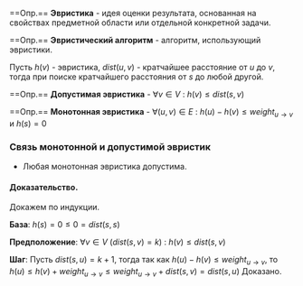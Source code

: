 ==Опр.== **Эвристика** - идея оценки результата, основанная на свойствах предметной области или отдельной конкретной задачи.

==Опр.== **Эвристический алгоритм** - алгоритм, использующий эвристики.

Пусть $h(v)$ - эвристика, $dist(u, v)$ - кратчайшее расстояние от $u$ до $v$, тогда при поиске кратчайшего расстояния от $s$ до любой другой.

==Опр.== **Допустимая эвристика** - $\forall v \in V\ :\ h(v) \leq dist(s, v)$

==Опр.== **Монотонная эвристика** - $\forall (u, v) \in E\ :\ h(u) - h(v) \leq weight_{u \to v}$ и $h(s) = 0$

### Связь монотонной и допустимой эвристик

- Любая монотонная эвристика допустима.

#### Доказательство.

Докажем по индукции.

**База**: $h(s) = 0 \leq 0 = dist(s, s)$

**Предположение**: $\forall v \in V\ (dist(s, v) = k)\ :\ h(v ) \leq dist(s, v)$

**Шаг**: Пусть $dist(s, u) = k + 1$, тогда так как $h(u) - h(v) \leq weight_{u \to v}$, то $h(u) \leq h(v) + weight_{u \to v} \leq weight_{u \to v} + dist(s, v) = dist(s, u)$ Доказано.
